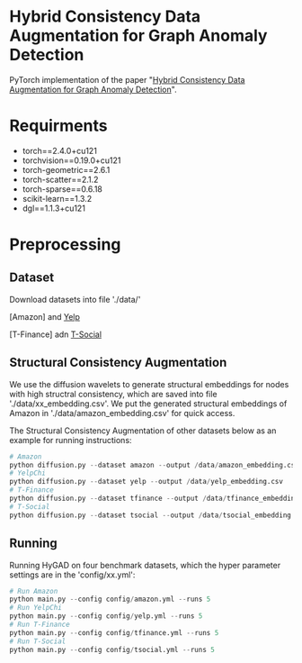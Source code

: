 # Hybrid Consistency Data Augmentation for Graph Anomaly Detection

PyTorch implementation of the paper "[Hybrid Consistency Data Augmentation for Graph Anomaly Detection]()".

#  Requirments
+ torch==2.4.0+cu121
+ torchvision==0.19.0+cu121
+ torch-geometric==2.6.1
+ torch-scatter==2.1.2
+ torch-sparse==0.6.18
+ scikit-learn==1.3.2
+ dgl==1.1.3+cu121
# Preprocessing

## Dataset
Download datasets into file './data/'  
  
[Amazon] and [Yelp]([http://snap.stanford.edu/jodie/wikipedia.csv](https://docs.dgl.ai/en/0.8.x/api/python/dgl.data.html) )

[T-Finance] adn [T-Social]([http://snap.stanford.edu/jodie/mooc.csv](https://github.com/squareRoot3/Rethinking-Anomaly-Detection) )

## Structural Consistency Augmentation
We use the diffusion wavelets to generate structural embeddings for nodes with high structral consistency, which are saved into file './data/xx_embedding.csv'.
We put the generated structural embeddings of Amazon in './data/amazon_embedding.csv' for quick access.

The Structural Consistency Augmentation of other datasets below as an example for running instructions:
```python
# Amazon
python diffusion.py --dataset amazon --output /data/amazon_embedding.csv
# YelpChi
python diffusion.py --dataset yelp --output /data/yelp_embedding.csv
# T-Finance
python diffusion.py --dataset tfinance --output /data/tfinance_embedding.csv
# T-Social
python diffusion.py --dataset tsocial --output /data/tsocial_embedding.csv
```
## Running

Running HyGAD on four benchmark datasets, which the hyper parameter settings are in the 'config/xx.yml':
```python
# Run Amazon
python main.py --config config/amazon.yml --runs 5
# Run YelpChi
python main.py --config config/yelp.yml --runs 5
# Run T-Finance
python main.py --config config/tfinance.yml --runs 5
# Run T-Social
python main.py --config config/tsocial.yml --runs 5

```


